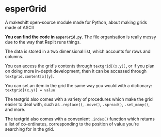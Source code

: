 # esperGrid
A makeshift open-source module made for Python, about making grids made of ASCII

**You can find the code in `esperGrid.py`.**
The file organisation is really messy due to the way that Replit runs things.

The data is stored in a two dimensional list, which accounts for rows and columns.

You can access the grid's contents through `textgrid[(x,y)]`, or if you plan on doing more in-depth development, then it can be accessed through `textgrid.content[x][y]`.

You can set an item in the grid the same way you would with a dictionary:
`textgrid[(x,y)] = value`

The textgrid also comes with a variety of procedures which make the grid easier to deal with, such as `.replace()`, `.move()`, `.spread()`, `.set_many()`, and more.

The textgrid also comes with a convenient `.index()` function which returns a list of co-ordinates, corresponding to the position of value you're searching for in the grid.